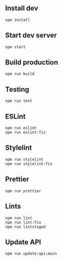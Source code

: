 ## Install dev

    npm install

## Start dev server

    npm start

## Build production

    npm run build

## Testing

    npm run test

## ESLint

    npm run eslint
    npm run eslint:fix

## Stylelint

    npm run stylelint
    npm run stylelint:fix

## Prettier

    npm run prettier

## Lints

    npm run lint
    npm run lint:fix
    npm run lintstaged

## Update API

    npm run update:api:main
